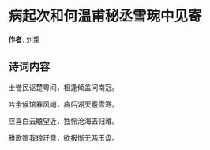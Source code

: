 # 病起次和何温甫秘丞雪琬中见寄

**作者**: 刘挚

## 诗词内容

士誉民讴楚粤间，相逢倾盖问南冠。

吟余候馆春风峭，病后湖天霰雪寒。

应喜白云瞻望近，独怜沧海去归难。

雅歌赠我琅玕意，欲报惭无两玉盘。


